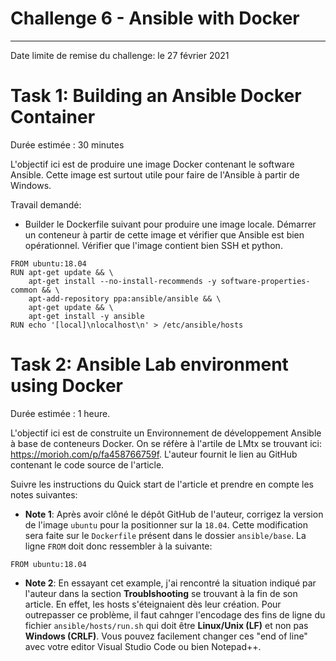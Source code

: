 # Challenge 6 - Ansible with Docker 
---

Date limite de remise du challenge: le 27 février 2021 

# Task 1: Building an Ansible Docker Container
Durée estimée : 30 minutes

L'objectif ici est de produire une image Docker contenant le software Ansible. Cette image est surtout utile pour faire de l'Ansible à partir de Windows.  

Travail demandé: 
 - Builder le Dockerfile suivant pour produire une image locale. Démarrer un conteneur à partir de cette image et vérifier que Ansible est bien opérationnel. Vérifier que l'image contient bien SSH et python.
```shell
FROM ubuntu:18.04
RUN apt-get update && \
    apt-get install --no-install-recommends -y software-properties-common && \
    apt-add-repository ppa:ansible/ansible && \
    apt-get update && \
    apt-get install -y ansible
RUN echo '[local]\nlocalhost\n' > /etc/ansible/hosts
```

# Task 2: Ansible Lab environment using Docker
Durée estimée : 1 heure.

L'objectif ici est de construite un Environnement de développement Ansible à base de conteneurs Docker. On se réfère à l'artile de LMtx se trouvant ici: https://morioh.com/p/fa458766759f. L'auteur fournit le lien au GitHub contenant le code source de l'article.

Suivre les instructions du Quick start de l'article et prendre en compte les notes suivantes:

- **Note 1**: Après avoir clôné le dépôt GitHub de l'auteur, corrigez la version de l'image `ubuntu` pour la positionner sur la `18.04`. Cette modification sera faite sur le `Dockerfile` présent dans le dossier `ansible/base`. La ligne `FROM` doit donc ressembler à la suivante:
```shell
FROM ubuntu:18.04
```
- **Note 2**: En essayant cet example, j'ai rencontré la situation indiqué par l'auteur dans la section **Troublshooting** se trouvant à la fin de son article. En effet, les hosts s'éteignaient dès leur création. Pour outrepasser ce problème, il faut cahnger l'encodage des fins de ligne du fichier  `ansible/hosts/run.sh` qui doit être **Linux/Unix (LF)** et non pas  **Windows (CRLF)**. Vous pouvez facilement changer ces "end of line"  avec votre editor Visual Studio Code ou bien Notepad++.
